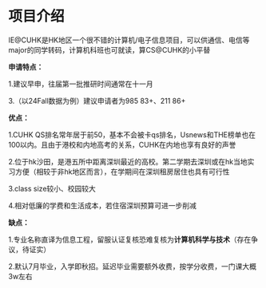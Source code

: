 # 项目介绍

IE@CUHK是HK地区一个很不错的计算机/电子信息项目，可以供通信、电信等major的同学转码，计算机科班也可就读，算CS@CUHK的小平替

**申请特点：**

1.建议早申，往届第一批推研时间通常在十一月

3.（以24Fall数据为例）建议申请者为985 83+、211 86+

**优点：**

1.CUHK QS排名常年居于前50，基本不会被卡qs排名，Usnews和THE榜单也在100以内。且由于港校和内地高考的关系，CUHK在内地也享有良好的声誉

2.位于hk沙田，是港五所中距离深圳最近的高校。第二学期去深圳或在hk当地实习方便（相较于非hk地区而言），在学期间在深圳租房居住也具有可行性

3.class size较小、校园较大

4.相对低廉的学费和生活成本，若住宿深圳预算可进一步削减

**缺点：**

1.专业名称直译为信息工程，留服认证复核恐难复核为**计算机科学与技术**（存在争议，待证实）

2.默认7月毕业，入学即秋招。延迟毕业需要额外收费，按学分收费，一门课大概3w左右
